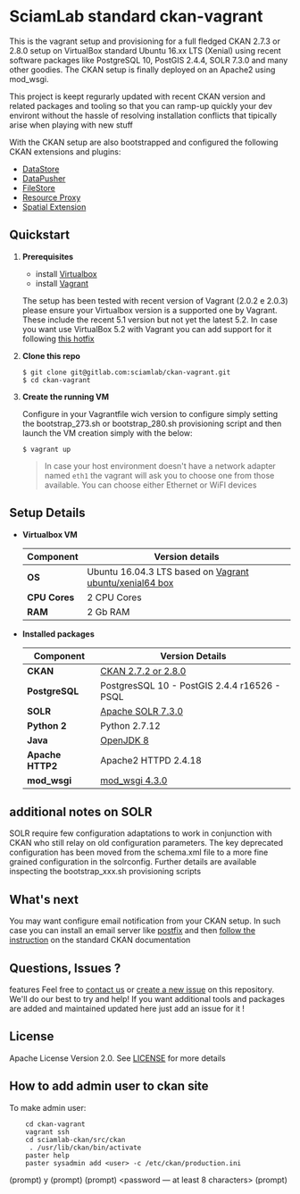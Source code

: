 # SciamLab standard ckan-vagrant

This is the vagrant setup and provisioning for a full fledged CKAN 2.7.3 or 2.8.0 setup on VirtualBox standard Ubuntu 16.xx LTS (Xenial) using recent software packages like PostgreSQL 10, PostGIS 2.4.4, SOLR 7.3.0 and many other goodies. The CKAN setup is finally deployed on an Apache2 using mod_wsgi.

This project is keept regurarly updated with recent CKAN version and related packages and tooling so that you can ramp-up quickly your dev environt without the hassle of resolving installation conflicts that tipically arise when playing with new stuff  

With the CKAN setup are also bootstrapped and configured the following CKAN extensions and plugins:
  * [DataStore](http://docs.ckan.org/en/latest/maintaining/datastore.html)
  * [DataPusher](http://docs.ckan.org/projects/datapusher/en/latest/)
  * [FileStore](http://docs.ckan.org/en/latest/maintaining/filestore.html)
  * [Resource Proxy](http://docs.ckan.org/en/latest/maintaining/data-viewer.html#resource-proxy)
  * [Spatial Extension](https://github.com/ckan/ckanext-spatial) 

## Quickstart

1. **Prerequisites**
    * install [Virtualbox](https://www.virtualbox.org/wiki/Downloads)
    * install [Vagrant](https://www.vagrantup.com/intro/getting-started/install.html)

    The setup has been tested with recent version of Vagrant (2.0.2 e 2.0.3)
    please ensure your Virtualbox version is a supported one by Vagrant. These include the recent 5.1 version but not yet the latest 5.2.
    In case you want use VirtualBox 5.2 with Vagrant you can add support for it following [this hotfix](https://github.com/hashicorp/vagrant/issues/9090#issuecomment-338084000)

2. **Clone this repo**

	```shell
	$ git clone git@gitlab.com:sciamlab/ckan-vagrant.git
	$ cd ckan-vagrant
	```
3. **Create the running VM**

	Configure in your Vagrantfile wich version to configure simply setting the bootstrap_273.sh or bootstrap_280.sh provisioning script and then launch the VM creation simply with the below:

	```shell
	$ vagrant up
	```
	> In case your host environment doesn't have a network adapter named `eth1` the vagrant will ask you to choose one from those available. You can choose either Ethernet or WiFI devices


## Setup Details

* **Virtualbox VM**

	| **Component**       | **Version details**                                                                                          |
	|---------------------|--------------------------------------------------------------------------------------------------------------|
	| **OS**              | Ubuntu 16.04.3 LTS based on [Vagrant ubuntu/xenial64 box](https://atlas.hashicorp.com/ubuntu/boxes/xenial64) | 
	| **CPU Cores**       | 2 CPU Cores                                                                                                  |
	| **RAM**             | 2 Gb RAM                                                                                                     |


* **Installed packages**

	| **Component**    | **Version Details**                                                 |
	|------------------|---------------------------------------------------------------------|
	| **CKAN**         | [CKAN 2.7.2 or 2.8.0](https://github.com/ckan/ckan)                          |
	| **PostgreSQL**   | PostgresSQL 10 - PostGIS 2.4.4 r16526 - PSQL      		              |
	| **SOLR**         | [Apache SOLR 7.3.0](https://lucene.apache.org/solr/)                |
	| **Python 2**     | Python 2.7.12                                                       |
	| **Java**         | [OpenJDK 8](http://openjdk.java.net/)                               |
	| **Apache HTTP2** | Apache2 HTTPD 2.4.18                                                |
	| **mod_wsgi**     | [mod_wsgi 4.3.0](https://github.com/GrahamDumpleton/mod_wsgi)       |

## additional notes on SOLR
SOLR require few configuration adaptations to work in conjunction with CKAN who still relay on old configuration parameters.
The key deprecated configuration has been moved from the schema.xml file to a more fine grained configuration in the solrconfig.
Further details are available inspecting the bootstrap_xxx.sh provisioning scripts


## What's next
You may want configure email notification from your CKAN setup. In such case you can install an email server like [postfix]() and then [follow the instruction](http://docs.ckan.org/en/latest/maintaining/email-notifications.html) on the standard CKAN documentation

## Questions, Issues ?
features Feel free to [contact us](https://www.sciamlab.com/contact) or [create a new issue](issues/new) on this repository. We'll do our best to try and help!
If you want additional tools and packages are added and maintained updated here just add an issue for it !

## License
Apache License Version 2.0. See [LICENSE](LICENSE) for more details


## How to add admin user to ckan site
To make admin user:
		
		cd ckan-vagrant
		vagrant ssh
	 	cd sciamlab-ckan/src/ckan
	 	 . /usr/lib/ckan/bin/activate
	  	paster help
		paster sysadmin add <user> -c /etc/ckan/production.ini 
(prompt)	y
(prompt)	<your email>
(prompt)	<password — at least 8 characters>
(prompt) 	<password>

